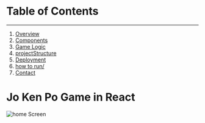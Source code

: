# Table of Contents
__________________________________________________________________________________________________________________________________________________________
<ol dir='auto'>
  <li> 
    <a href="#1-overview">Overview</a>
  </li>
  <li>
    <a href="#2-components">Components</a>
  </li>
  <li>
    <a href="#3-gameLogic">Game Logic</a>
  </li>
  <li>
    <a href="#4-projectStructure">projectStructure</a>
  </li>
  <li>
<a href="#5-deployment">Deployment</a>
  </li>
  <li>
<a href="#6-howToRun">how to run/</a>
  </li>
  <li>
<a href="#7-contact">Contact</a>
  </li>

</ol>

# Jo Ken Po Game in React

<img scr="![image](https://github.com/gaalvesj/rock-paper-scissors/assets/23504396/b9116423-b6ef-4171-bf6a-a0016c538688)
" alt="home Screen" style="max-width: 100%;" />
